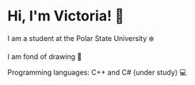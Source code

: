 # Hi, I'm Victoria! :wave:
I am a student at the Polar State University :snowflake: 

I am fond of drawing :art:

Programming languages: C++ and C# (under study) :computer:
